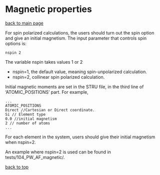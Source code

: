 # Magnetic properties
[back to main page](../../README.md)

For spin polarized calculations, the users should turn out the spin option and give an initial
magnetism. The input parameter that controls spin options is:

```
nspin 2
```

The variable nspin takes values 1 or 2
- nspin=1, the default value, meaning spin-unpolarized calculation.
- nspin=2, collinear spin polarized calculation.

Initial magnetic moments are set in the STRU file, in the third line of ‘ATOMIC_POSITIONS’
part. For example,

```
...
ATOMIC_POSITIONS
Direct //Cartesian or Direct coordinate.
Si // Element type
0.0 //initial magnetism
2 // number of atoms
...
```
For each element in the system, users should give their initial magnetism when nspin=2.

An example where nspin=2 is used can be found in tests/104_PW_AF_magnetic/.

[back to top](#magnetic-properties)